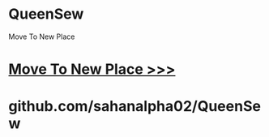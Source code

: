 # QueenSew
Move To New Place
# [Move To New Place >>>](github.com/sahanalpha02/QueenSew)
# github.com/sahanalpha02/QueenSew
